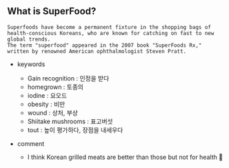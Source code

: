 ## What is SuperFood?

```
Superfoods have become a permanent fixture in the shopping bags of
health-conscious Koreans, who are known for catching on fast to new
global trends.
The term "superfood" appeared in the 2007 book "SuperFoods Rx,"
written by renowned American ophthalmologist Steven Pratt.

```

* keywords
  - Gain recognition : 인정을 받다
  - homegrown : 토종의
  - iodine : 요오드
  - obesity : 비만
  - wound : 상처, 부상
  - Shiitake mushrooms : 표고버섯
  - tout : 높이 평가하다, 장점을 내세우다

* comment
  - I think Korean grilled meats are better than those but not for health 🐷
